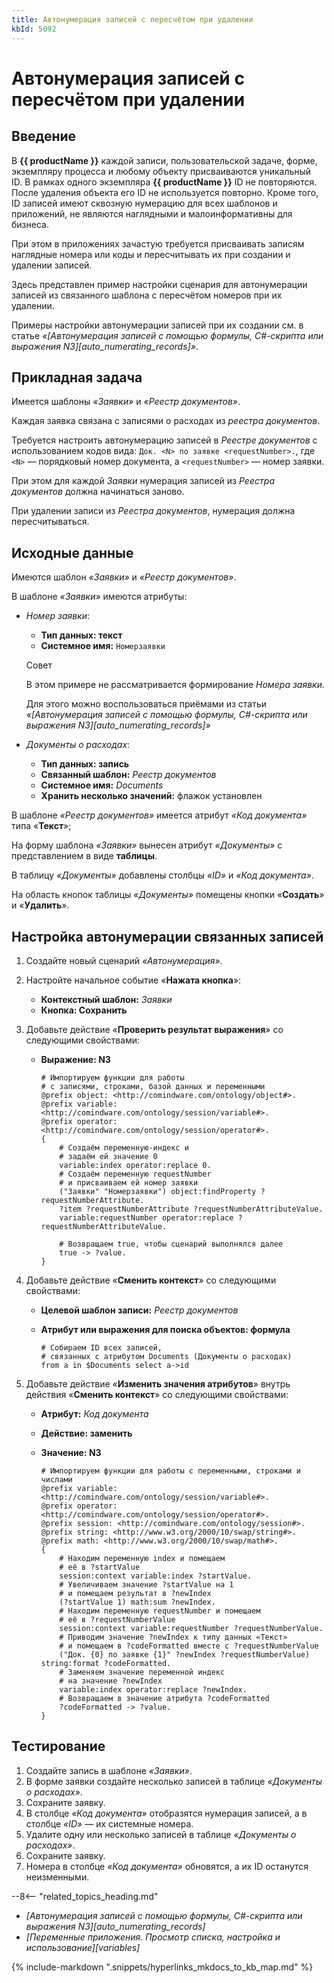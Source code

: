 ```yaml
---
title: Автонумерация записей с пересчётом при удалении
kbId: 5092
---
```


# Автонумерация записей с пересчётом при удалении

## Введение

В **{{ productName }}** каждой записи, пользовательской задаче, форме, экземпляру процесса и любому объекту присваиваются уникальный ID. В рамках одного экземпляра **{{ productName }}** ID не повторяются. После удаления объекта его ID не используется повторно. Кроме того, ID записей имеют сквозную нумерацию для всех шаблонов и приложений, не являются наглядными и малоинформативны для бизнеса.

При этом в приложениях зачастую требуется присваивать записям наглядные номера или коды и пересчитывать их при создании и удалении записей.

Здесь представлен пример настройки сценария для автонумерации записей из связанного шаблона с пересчётом номеров при их удалении.

Примеры настройки автонумерации записей при их создании см. в статье *«[Автонумерация записей с помощью формулы, C#-скрипта или выражения N3][auto_numerating_records]»*.

## Прикладная задача

Имеется шаблоны *«Заявки»* и *«Реестр документов»*.

Каждая заявка связана с записями о расходах из *реестра документов*.

Требуется настроить автонумерацию записей в *Реестре документов* с использованием кодов вида: `Док. <N> по заявке <requestNumber>.`, где `<N>` — порядковый номер документа, а `<requestNumber>` — номер заявки.

При этом для каждой *Заявки* нумерация записей из *Реестра документов* должна начинаться заново.

При удалении записи из *Реестра документов*, нумерация должна пересчитываться.

## Исходные данные

Имеются шаблон *«Заявки»* и *«Реестр документов»*.

В шаблоне *«Заявки»* имеются атрибуты:

- *Номер заявки*:

  - **Тип данных: текст**
  - **Системное имя:** `Номерзаявки`

  Совет

  В этом примере не рассматривается формирование *Номера заявки*.

  Для этого можно воспользоваться приёмами из статьи *«[Автонумерация записей с помощью формулы, C#-скрипта или выражения N3][auto_numerating_records]»*
- *Документы о расходах*:

  - **Тип данных: запись**
  - **Связанный шаблон:** *Реестр документов*
  - **Системное имя:** *Documents*
  - **Хранить несколько значений:** флажок установлен

В шаблоне *«Реестр документов»* имеется атрибут *«Код документа»* типа «**Текст**»;

На форму шаблона *«Заявки»* вынесен атрибут *«Документы»* с представлением в виде **таблицы**.

В таблицу *«Документы»* добавлены столбцы *«ID»* и *«Код документа»*.

На область кнопок таблицы *«Документы»* помещены кнопки «**Создать**» и «**Удалить**».

## Настройка автонумерации связанных записей

1. Создайте новый сценарий *«Автонумерация»*.
2. Настройте начальное событие «**Нажата кнопка**»:

   - **Контекстный шаблон:** *Заявки*
   - **Кнопка: Сохранить**
3. Добавьте действие «**Проверить результат выражения**» со следующими свойствами:

   - **Выражение: N3**

     ```
     # Импортируем функции для работы
     # с записями, строками, базой данных и переменными
     @prefix object: <http://comindware.com/ontology/object#>.
     @prefix variable: <http://comindware.com/ontology/session/variable#>.
     @prefix operator: <http://comindware.com/ontology/session/operator#>.
     {
         # Создаём переменную-индекс и
         # задаём ей значение 0
         variable:index operator:replace 0.
         # Создаём переменную requestNumber
         # и присваиваем ей номер заявки
         ("Заявки" "Номерзаявки") object:findProperty ?requestNumberAttribute.
         ?item ?requestNumberAttribute ?requestNumberAttributeValue.
         variable:requestNumber operator:replace ?requestNumberAttributeValue.

         # Возвращаем true, чтобы сценарий выполнялся далее
         true -> ?value.
     }
     ```
4. Добавьте действие «**Сменить контекст**» со следующими свойствами:

   - **Целевой шаблон записи:** *Реестр документов*
   - **Атрибут или выражения для поиска объектов: формула**

     ```
     # Собираем ID всех записей,
     # связанных с атрибутом Documents (Документы о расходах)
     from a in $Documents select a->id
     ```
5. Добавьте действие «**Изменить значения атрибутов**» внутрь действия «**Сменить контекст**» со следующими свойствами:

   - **Атрибут:** *Код документа*
   - **Действие: заменить**
   - **Значение: N3**

     ```
     # Импортируем функции для работы с переменными, строками и числами
     @prefix variable: <http://comindware.com/ontology/session/variable#>.
     @prefix operator: <http://comindware.com/ontology/session/operator#>.
     @prefix session: <http://comindware.com/ontology/session#>.
     @prefix string: <http://www.w3.org/2000/10/swap/string#>.
     @prefix math: <http://www.w3.org/2000/10/swap/math#>.
     {
         # Находим переменную index и помещаем
         # её в ?startValue
         session:context variable:index ?startValue.
         # Увеличиваем значение ?startValue на 1
         # и помещаем результат в ?newIndex
         (?startValue 1) math:sum ?newIndex.
         # Находим переменную requestNumber и помещаем
         # её в ?requestNumberValue
         session:context variable:requestNumber ?requestNumberValue.
         # Приводим значение ?newIndex к типу данных «Текст»
         # и помещаем в ?codeFormatted вместе с ?requestNumberValue
         ("Док. {0} по заявке {1}" ?newIndex ?requestNumberValue) string:format ?codeFormatted.
         # Заменяем значение переменной индекс
         # на значение ?newIndex
         variable:index operator:replace ?newIndex.
         # Возвращаем в значение атрибута ?codeFormatted
         ?codeFormatted -> ?value.
     }
     ```

## Тестирование

1. Создайте запись в шаблоне *«Заявки»*.
2. В форме заявки создайте несколько записей в таблице *«Документы о расходах»*.
3. Сохраните заявку.
4. В столбце *«Код документа»* отобразятся нумерация записей, а в столбце *«ID»* — их системные номера.
5. Удалите одну или несколько записей в таблице *«Документы о расходах»*.
6. Сохраните заявку.
7. Номера в столбце *«Код документа»* обновятся, а их ID останутся неизменными.

--8<-- "related_topics_heading.md"

- *[Автонумерация записей с помощью формулы, C#-скрипта или выражения N3][auto_numerating_records]*
- *[Переменные приложения. Просмотр списка, настройка и использование][variables]*

{% include-markdown ".snippets/hyperlinks_mkdocs_to_kb_map.md" %}

